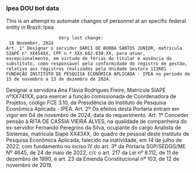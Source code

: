  ### Ipea DOU bot data
 This is an attempt to automate changes of personnel at an specific federal entity in Brazil: Ipea
 
                        Very last change: 
 	 18 November, 2024
	Art. 1° Designar o servidor DARCI DE BORBA SANTOS JUNIOR, matrícula SIAPE n° XX454XX, CPF n.º XXX.662.830-XX, para atuar, excepcionalmente, em virtude de férias do titular e ausência do substituto, como responsável pela conformidade do registro de gestão, relativo aos registros realizados pela Unidade Gestora 113601 - FUNDAÇÃO INSTITUTO DE PESQUISA ECONÔMICA APLICADA - IPEA no período de 15 de novembro a 13 de dezembro de 2024.
Designar a servidora Ana Flávia Rodrigues Freire, Matrícula SIAPE nºXX741XX, para exercer a função comissionada de Coordenadora de Projetos, código FCE 3.10, da Presidência do Instituto de Pesquisa Econômica Aplicada - IPEA.
Art. 2º Os efeitos desta Portaria entram em vigor em 04 de novembro de 2024, data do requerimento.
Art. 1º Conceder pensão à RITA DE CASSIA VIEIRA ALVES, na qualidade de companheira do ex-servidor Fernando Peregrino da Silva, ocupante do cargo Analista de Sistemas, matricula Siape XX43XX, do quadro de pessoal deste Instituto de Pesquisa Econômica Aplicada, falecido na inatividade, em 14 de julho de 2022, com fundamento no inciso IV do art. 3º da Portaria SGP/SEDGG/ME Nº 4645, de 24 de maio de 2022, c/c o art. 217 da Lei nº 8.112, de 11 de dezembro de 1990, e art. 23 da Emenda Constitucional nº 103, de 12 de novembro de 2019.
